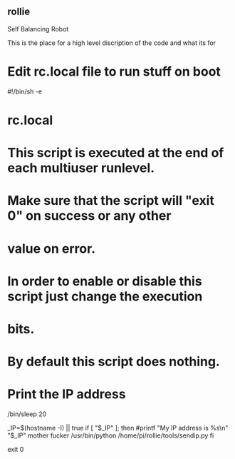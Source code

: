 ## rollie
Self Balancing Robot


This is the place for a high level discription of the code and what its for



# Edit rc.local file to run stuff on boot



#!/bin/sh -e
#
# rc.local
#
# This script is executed at the end of each multiuser runlevel.
# Make sure that the script will "exit 0" on success or any other
# value on error.
#
# In order to enable or disable this script just change the execution
# bits.
#
# By default this script does nothing.

# Print the IP address

/bin/sleep 20

_IP=$(hostname -I) || true
if [ "$_IP" ]; then
  #printf "My IP address is %s\n" "$_IP" mother fucker
  /usr/bin/python /home/pi/rollie/tools/sendip.py
fi

exit 0 


